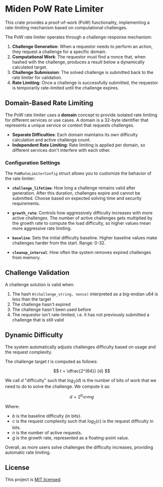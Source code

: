 # Miden PoW Rate Limiter

This crate provides a proof-of-work (PoW) functionality, implementing a rate-limiting mechanism based on computational challenges.

The PoW rate limiter operates through a challenge-response mechanism:

1. **Challenge Generation**: When a requestor needs to perform an action, they request a challenge for a specific domain.
2. **Computational Work**: The requestor must find a nonce that, when hashed with the challenge, produces a result below a dynamically calculated target.
3. **Challenge Submission**: The solved challenge is submitted back to the rate limiter for validation.
4. **Rate Limiting**: Once a challenge is successfully submitted, the requestor is temporarily rate-limited until the challenge expires.

## Domain-Based Rate Limiting

The PoW rate limiter uses a **domain** concept to provide isolated rate limiting for different services or use cases. A domain is a 32-byte identifier that represents a unique service or context that requests challenges.

- **Separate Difficulties**: Each domain maintains its own difficulty calculation and active challenge count.
- **Independent Rate Limiting**: Rate limiting is applied per domain, so different services don't interfere with each other.

### Configuration Settings

The `PoWRateLimiterConfig` struct allows you to customize the behavior of the rate limiter:

- **`challenge_lifetime`**: How long a challenge remains valid after generation. After this duration, challenges expire and cannot be submitted. Choose based on expected solving time and security requirements.

- **`growth_rate`**: Controls how aggressively difficulty increases with more active challenges. The number of active challenges gets multiplied by the growth rate to compute the load difficulty, so higher values mean more aggressive rate limiting.

- **`baseline`**: Sets the initial difficulty baseline. Higher baseline values make challenges harder from the start. Range: 0-32.

- **`cleanup_interval`**: How often the system removes expired challenges from memory.

## Challenge Validation

A challenge solution is valid when:
1. The hash `H(challenge_string, nonce)` interpreted as a big-endian u64 is less than the target
2. The challenge hasn't expired
3. The challenge hasn't been used before
4. The requestor isn't rate-limited, i.e. it has not previously submitted a challenge that is still valid

## Dynamic Difficulty

The system automatically adjusts challenges difficulty based on usage and the request complexity. 

The challenge target $t$ is computed as follows: 

$$
t = \dfrac{2^{64}} {d}
$$

We call $d$ "difficulty" such that $log_2(d)$ is the number of bits of work that we need to do to solve the challenge. We compute it as: 

$$
d = 2^b \centerdot c \centerdot n \centerdot g
$$

Where:
- $b$ is the baseline difficulty (in bits).
- $c$ is the request complexity such that $log_2(c)$ is the request difficulty in bits.
- $n$ is the number of active requests.
- $g$ is the growth rate, represented as a floating-point value.

Overall, as more users solve challenges the difficulty increases, providing automatic rate limiting.

## License

This project is [MIT licensed](../../LICENSE).

